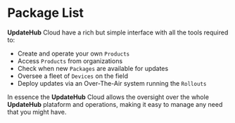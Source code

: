 # Package List

**UpdateHub** Cloud have a rich but simple interface with all the tools required to:

- Create and operate your own `Products`
- Access `Products` from organizations
- Check when new `Packages` are available for updates
- Oversee a fleet of `Devices` on the field
- Deploy updates via an Over-The-Air system running the `Rollouts`

In essence the **UpdateHub** Cloud allows the oversight over the whole **UpdateHub** plataform and operations, making it easy to manage any need that you might have.
